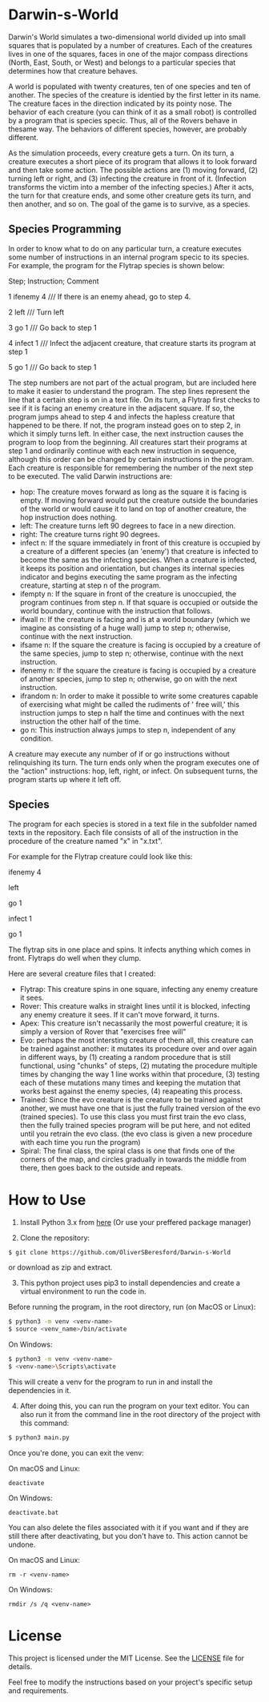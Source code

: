 # Darwin-s-World

Darwin's World simulates a two-dimensional world divided up into small squares that is populated
by a number of creatures. Each of the creatures lives in one of the squares, faces in one of the major
compass directions (North, East, South, or West) and belongs to a particular species that determines how
that creature behaves. 

A world is populated with twenty creatures, ten of one species and ten of another. The species of the creature is identied by the first letter in its name. The creature faces in the direction indicated by its pointy nose. The behavior of each creature (you can think of it as
a small robot) is controlled by a program that is species specic. Thus, all of the Rovers behave in thesame way. The behaviors of different species, however, are probably different.

As the simulation proceeds, every creature gets a turn. On its turn, a creature executes a short piece of
its program that allows it to look forward and then take some action. The possible actions are (1) moving
forward, (2) turning left or right, and (3) infecting the creature in front of it. (Infection transforms the
victim into a member of the infecting species.) After it acts, the turn for that creature ends, and some
other creature gets its turn, and then another, and so on. The goal of the game is to survive, as a species.


Species Programming
---
In order to know what to do on any particular turn, a creature executes some number of instructions
in an internal program specic to its species. For example, the program for the Flytrap species is shown below:

Step; Instruction; Comment

1 ifenemy 4 /// If there is an enemy ahead, go to step 4.  

2 left /// Turn left  

3 go 1 /// Go back to step 1

4 infect 1 /// Infect the adjacent creature, that creature starts its program at step 1

5 go 1 /// Go back to step 1

The step numbers are not part of the actual program, but are included here to make it easier to understand
the program. The step lines represent the line that a certain step is on in a text file. On its turn, a Flytrap first checks to see if it is facing an enemy creature in the adjacent
square. If so, the program jumps ahead to step 4 and infects the hapless creature that happened to be
there. If not, the program instead goes on to step 2, in which it simply turns left. In either case, the next
instruction causes the program to loop from the beginning.
All creatures start their programs at step 1 and ordinarily continue with each new instruction in
sequence, although this order can be changed by certain instructions in the program. Each creature is
responsible for remembering the number of the next step to be executed. The valid Darwin instructions
are:

* hop: The creature moves forward as long as the square it is facing is empty. If moving forward would put
the creature outside the boundaries of the world or would cause it to land on top of another creature,
the hop instruction does nothing.
* left: The creature turns left 90 degrees to face in a new direction.
* right: The creature turns right 90 degrees.
* infect n: If the square immediately in front of this creature is occupied by a creature of a different species
(an 'enemy') that creature is infected to become the same as the infecting species. When a creature
is infected, it keeps its position and orientation, but changes its internal species indicator and begins
executing the same program as the infecting creature, starting at step n of the program.
* ifempty n: If the square in front of the creature is unoccupied, the program continues from step n. If that
square is occupied or outside the world boundary, continue with the instruction that follows.
* ifwall n: If the creature is facing and is at a world boundary (which we imagine as consisting of a huge
wall) jump to step n; otherwise, continue with the next instruction.
* ifsame n: If the square the creature is facing is occupied by a creature of the same species, jump to step
n; otherwise, continue with the next instruction.
* ifenemy n: If the square the creature is facing is occupied by a creature of another species, jump to step
n; otherwise, go on with the next instruction.
* ifrandom n: In order to make it possible to write some creatures capable of exercising what might be
called the rudiments of ' free will,' this instruction jumps to step n half the time and continues with
the next instruction the other half of the time.
* go n: This instruction always jumps to step n, independent of any condition.


A creature may execute any number of if or go instructions without relinquishing its turn. The turn
ends only when the program executes one of the "action" instructions: hop, left, right, or infect. On
subsequent turns, the program starts up where it left off.

Species
---
The program for each species is stored in a text file in the subfolder named texts in the repository. Each file
consists of all of the instruction in the procedure of the creature named "x" in "x.txt".


For example for the Flytrap creature could look like this:

ifenemy 4

left

go 1

infect 1

go 1

The flytrap sits in one place and spins.
It infects anything which comes in front.
Flytraps do well when they clump.


Here are several creature files that I created:

- Flytrap: This creature spins in one square, infecting any enemy creature it sees.
- Rover: This creature walks in straight lines until it is blocked, infecting any enemy creature it sees. If it
can't move forward, it turns.
- Apex: This creature isn't necassarily the most powerful creature; it is simply a version of Rover that "exercises free will"
- Evo: perhaps the most intersting creature of them all, this creature can be trained against another: it mutates its procedure over 
and over again in different ways, by (1) creating a random procedure that is still functional, using "chunks" of
steps, (2) mutating the procedure multiple times by changing the way 1 line works within that procedure, (3) testing each of these mutations
many times and keeping the mutation that works best against the enemy species, (4) reapeating this process.
- Trained: Since the evo creature is the creature to be trained against another, we must have one that is just the fully trained version of the
evo (trained species). To use this class you must first train the evo class, then the fully trained species program will be put here, and 
not edited until you retrain the evo class. (the evo class is given a new procedure with each time you run the program)
- Spiral: The final class, the spiral class is one that finds one of the corners of the map, and circles gradually in towards the middle from there,
then goes back to the outside and repeats.

# How to Use
1. Install Python 3.x from [here](https://www.python.org/download/releases/) (Or use your preffered package manager)

3. Clone the repository:
```bash
$ git clone https://github.com/OliverSBeresford/Darwin-s-World
```
or download as zip and extract.

3. This python project uses pip3 to install dependencies and create a virtual environment to run the code in.

Before running the program, in the root directory, run (on MacOS or Linux):
```bash
$ python3 -m venv <venv-name>
$ source <venv_name>/bin/activate
```
On Windows:
```bash
$ python3 -m venv <venv-name>
$ <venv-name>\Scripts\activate
```

This will create a venv for the program to run in and install the dependencies in it.

4. After doing this, you can run the program on your text editor.
You can also run it from the command line in the root directory of the project with this command:
```bash
$ python3 main.py
```

Once you're done, you can exit the venv:

On macOS and Linux:

```shell
deactivate
```

On Windows:
```shell
deactivate.bat
```

You can also delete the files associated with it if you want and if they are still there after deactivating, but you don't have to.
This action cannot be undone.

On macOS and Linux:

```shell
rm -r <venv-name>
```

On Windows:
```shell
rmdir /s /q <venv-name>
```

# License

This project is licensed under the MIT License. See the [LICENSE](LICENSE) file for details.

Feel free to modify the instructions based on your project's specific setup and requirements.